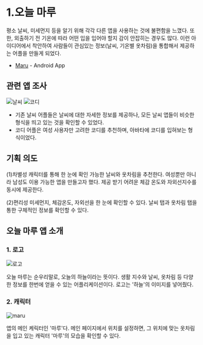 
# 1.오늘 마루
평소 날씨, 미세먼지 등을 알기 위해 각각 다른 앱을 사용하는 것에 불편함을 느꼈다. 또한, 외출하기 전 기온에 따라 어떤 입을 입어야 할지 감이 안잡히는 경우도 많다. 이런 아이디어에서 착안하여 사람들이 관심있는 정보(날씨, 기온별 옷차림)을 통합해서 제공하는 어플을 만들게 되었다.

- [Maru](https://github.com/hyejeong99/Android/tree/master/GURU) - Android App

## 관련 앱 조사
![날씨](https://user-images.githubusercontent.com/59854960/113311294-1daf0280-9344-11eb-91d4-bf97fcd50339.JPG)
![코디](https://user-images.githubusercontent.com/59854960/113311297-1ee02f80-9344-11eb-9d2a-a4f919f9d5ea.JPG)

- 기존 날씨 어플들은 날씨에 대한 자세한 정보를 제공하나, 모든 날씨 앱들이 비슷한 형식을 띄고 있는 것을 확인할 수 있었다.
- 코디 어플은 여성 사용자만 고려한 코디를 추천하며, 아바타에 코디를 입혀보는 형식이었다.

## 기획 의도
(1)차별성
캐릭터를 통해 한 눈에 확인 가능한 날씨와 옷차림을 추천한다.
여성뿐만 아니라 남성도 이용 가능한 앱을 만들고자 했다.
제공 받기 어려운 체감 온도와 자외선지수를 동시에 제공한다.

(2)편리성
미세먼지, 체감온도, 자외선을 한 눈에 확인할 수 있다.
날씨 탭과 옷차림 탭을 통한 구체적인 정보를 확인할 수 있다.

## 오늘 마루 앱 소개
### 1. 로고
![로고](https://user-images.githubusercontent.com/59854960/113310719-7df17480-9343-11eb-92f3-0989fbfce7b3.JPG)

오늘 마루는 순우리말로, 오늘의 하늘이라는 뜻이다.
생활 지수와 날씨, 옷차림 등 다양한 정보를 한번에 얻을 수 있는 어플리케이션이다.
로고는 '하늘'의 이미지를 넣어줬다.

### 2. 캐릭터
![maru](https://user-images.githubusercontent.com/59854960/113310700-79c55700-9343-11eb-8303-c8da4d6aec89.JPG)

앱의 메인 케릭터인 '마루'다.
메인 페이지에서 위치를 설정하면, 그 위치에 맞는 옷차림을 입고 있는 캐릭터 '마루'의 모습을 확인할 수 있다.
